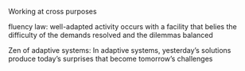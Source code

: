 Working at cross purposes

fluency law: well-adapted activity occurs with a facility that belies the difficulty of the demands resolved and the dilemmas balanced

Zen of adaptive systems: In adaptive systems, yesterday’s solutions produce today’s surprises that become tomorrow’s challenges
